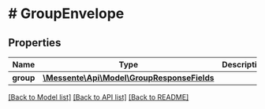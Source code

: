 # # GroupEnvelope

## Properties

Name | Type | Description | Notes
------------ | ------------- | ------------- | -------------
**group** | [**\Messente\Api\Model\GroupResponseFields**](GroupResponseFields.md) |  | [optional]

[[Back to Model list]](../../README.md#models) [[Back to API list]](../../README.md#endpoints) [[Back to README]](../../README.md)
